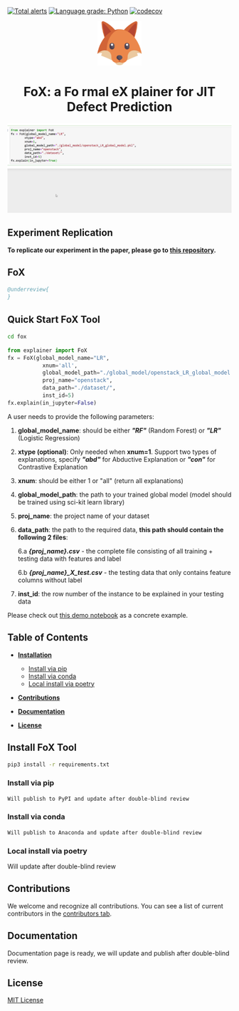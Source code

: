 [![Total alerts](https://img.shields.io/lgtm/alerts/g/trustablefox/foxplainer.svg?logo=lgtm&logoWidth=18)](https://lgtm.com/projects/g/trustablefox/foxplainer/alerts/)
[![Language grade: Python](https://img.shields.io/lgtm/grade/python/g/trustablefox/foxplainer.svg?logo=lgtm&logoWidth=18)](https://lgtm.com/projects/g/trustablefox/foxplainer/context:python)
[![codecov](https://codecov.io/gh/trustablefox/foxplainer/branch/main/graph/badge.svg?token=DDL15FAP1P)](https://codecov.io/gh/trustablefox/foxplainer)

<p align="center">
<img src="img/new_logo.png" width="100" height="100">
 
<div align="center">
<h1>
    <b>
     FoX: a Fo rmal eX plainer for JIT Defect Prediction
    </b>
</h1>
</div>

</p>

![FoX demo](./img/fox_demo.gif)

## Experiment Replication
**To replicate our experiment in the paper, please go to [this repository](https://github.com/trustablefox/exp_replication).**

## FoX 

```bibtex
@underreview{
}
```

## Quick Start FoX Tool

```bash
cd fox
```

```python
from explainer import FoX
fx = FoX(global_model_name="LR", 
           xnum='all', 
           global_model_path="./global_model/openstack_LR_global_model.pkl", 
           proj_name="openstack", 
           data_path="./dataset/",
           inst_id=5)
fx.explain(in_jupyter=False)
```

A user needs to provide the following parameters:
1. **global_model_name**: should be either ***"RF"*** (Random Forest) or ***"LR"*** (Logistic Regression)
2. **xtype (optional)**: Only needed when **xnum=1**. Support two types of explanations, specify ***"abd"*** for Abductive Explanation or ***"con"*** for Contrastive Explanation
3. **xnum**: should be either 1 or "all" (return all explanations)
4. **global_model_path**: the path to your trained global model (model should be trained using sci-kit learn library)
5. **proj_name**: the project name of your dataset
6. **data_path**: the path to the required data, **this path should contain the following 2 files**:
   
   6.a ***{proj_name}.csv*** - the complete file consisting of all training + testing data with features and label
   
   6.b ***{proj_name}_X_test.csv*** - the testing data that only contains feature columns without label  

7. **inst_id**: the row number of the instance to be explained in your testing data

Please check out [this demo notebook](https://github.com/trustablefox/foxplainer/blob/main/fox/DEMO.ipynb) as a concrete example.

## Table of Contents

* **[Installation](#installation-fox-tool)**
  * [Install via pip](#install-via-pip)
  * [Install via conda](#install-via-conda)
  * [Local install via poetry](#local-install-via-poetry)

* **[Contributions](#contributions)**

* **[Documentation](#documentation)**

* **[License](#license)**

## Install FoX Tool
```bash
pip3 install -r requirements.txt
```

### Install via pip
```bash
Will publish to PyPI and update after double-blind review
```

### Install via conda
```bash
Will publish to Anaconda and update after double-blind review
```

### Local install via poetry
Will update after double-blind review

## Contributions

We welcome and recognize all contributions. You can see a list of current contributors in the [contributors tab](https://github.com/trustablefox/foxplainer/graphs/contributors).

## Documentation  
Documentation page is ready, we will update and publish after double-blind review.

## License
[MIT License](https://github.com/trustablefox/foxplainer/blob/main/LICENSE)

